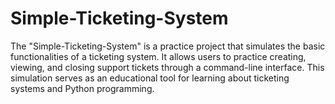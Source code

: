 # Simple-Ticketing-System
The "Simple-Ticketing-System" is a practice project that simulates the basic functionalities of a ticketing system. It allows users to practice creating, viewing, and closing support tickets through a command-line interface. This simulation serves as an educational tool for learning about ticketing systems and Python programming.
